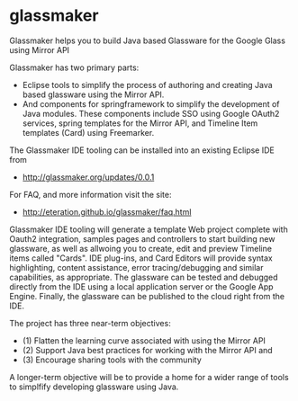 glassmaker
==========

Glassmaker helps you to build Java based Glassware for the Google Glass using Mirror API

Glassmaker has two primary parts:
  - Eclipse tools to simplify the process of authoring and creating Java based glassware using the Mirror API. 
  - And components for springframework to simplify the development of Java modules. These components include SSO using Google OAuth2 services, spring templates for the Mirror API, and Timeline Item templates (Card) using Freemarker.

The Glassmaker IDE tooling can be installed into an existing Eclipse IDE from

  - http://glassmaker.org/updates/0.0.1

For FAQ, and more information visit the site:

  - http://eteration.github.io/glassmaker/faq.html


Glassmaker IDE tooling will generate a template Web project complete with Oauth2
integration, samples pages and controllers to start building new glassware, as well
as allwoing you to create, edit and preview Timeline items called "Cards". IDE plug-ins,
and Card Editors will provide syntax highlighting, content assistance, error
tracing/debugging and similar capabilities, as appropriate. The glassware can be tested
and debugged directly from the IDE using a local application server or the Google App 
Engine. Finally, the glassware can be  published to the cloud right from the IDE.


The project has three near-term objectives: 

  - (1) Flatten the learning curve associated with using the Mirror API
  - (2) Support Java best practices for working with the Mirror API and
  - (3) Encourage sharing tools with the community

A longer-term objective will be to provide a home for a wider range of tools
to simplfify developing glassware using Java.
